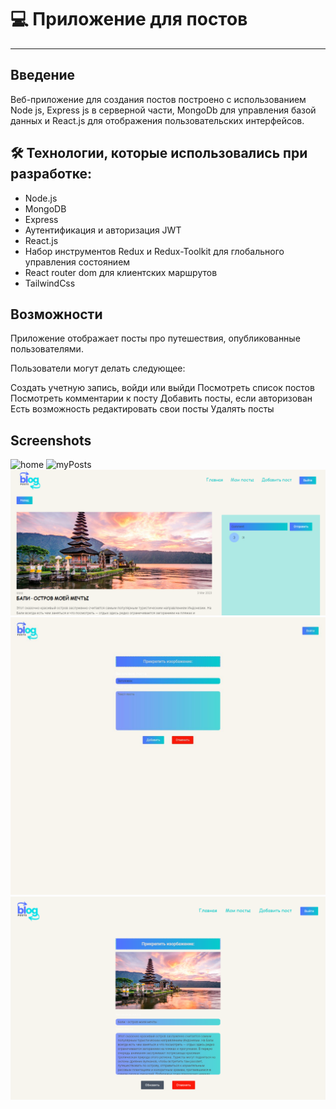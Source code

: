 
# 💻 Приложение для постов

---

## Введение
Веб-приложение для создания постов построено с использованием Node js, Express js в серверной части, MongoDb для управления базой данных и React.js для отображения пользовательских интерфейсов.


## 🛠 Технологии, которые использовались при разработке:


- Node.js
- MongoDB
- Express
- Аутентификация и авторизация JWT
- React.js
- Набор инструментов Redux и Redux-Toolkit для глобального управления состоянием
- React router dom для клиентских маршрутов
- TailwindCss


## Возможности


Приложение отображает посты про путешествия, опубликованные пользователями.

Пользователи могут делать следующее:

Создать учетную запись, войди или выйди
Посмотреть список постов
Посмотреть комментарии к посту
Добавить посты, если авторизован
Есть возможность редактировать свои посты
Удалять посты

## Screenshots


![home](/assets/home.png)
![myPosts](/assets/myPosts.png)
![postDetail](/assets/postDetail.png)
![addPost](/assets//addPost.jpg)
![editPost](/assets//postedit.png)
